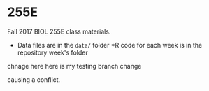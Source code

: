 # 255E

Fall 2017 BIOL 255E class materials. 

 * Data files are in the `data/` folder
 *R code for each week is in the repository week's folder

chnage here
here is my testing branch change

causing a conflict. 
